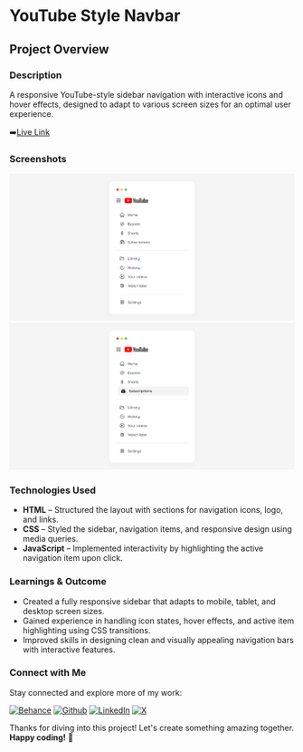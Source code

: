 # YouTube Style Navbar

## Project Overview

### Description

A responsive YouTube-style sidebar navigation with interactive icons and hover effects, designed to adapt to various screen sizes for an optimal user experience.

➡️[Live Link](https://youtube-style-navbar.vercel.app/)

### Screenshots

![YouTube Navbar Screenshot 1](./assets/Screenshot-01.png)
![YouTube Navbar Screenshot 2](./assets/Screenshot-02.png)

### Technologies Used
- **HTML** – Structured the layout with sections for navigation icons, logo, and links.
- **CSS** – Styled the sidebar, navigation items, and responsive design using media queries.
- **JavaScript** – Implemented interactivity by highlighting the active navigation item upon click.

### Learnings & Outcome
- Created a fully responsive sidebar that adapts to mobile, tablet, and desktop screen sizes.
- Gained experience in handling icon states, hover effects, and active item highlighting using CSS transitions.
- Improved skills in designing clean and visually appealing navigation bars with interactive features.

### Connect with Me

Stay connected and explore more of my work:

[![Behance](https://img.shields.io/badge/Behance-0054F7?style=for-the-badge&logo=behance&logoColor=white)](https://www.behance.net/sourabhjaishwal)
[![Github](https://img.shields.io/badge/GitHub-100000?style=for-the-badge&logo=github&logoColor=white)](https://github.com/sourabhjaishwal)
[![LinkedIn](https://img.shields.io/badge/LinkedIn-0077B5?style=for-the-badge&logo=linkedin&logoColor=white)](https://www.linkedin.com/in/sourabhjaishwal/)
[![X](https://img.shields.io/badge/X-000000?style=for-the-badge&logo=x&logoColor=white)](https://x.com/sourabhsandbox)

Thanks for diving into this project! Let's create something amazing together. **Happy coding!** 🚀
